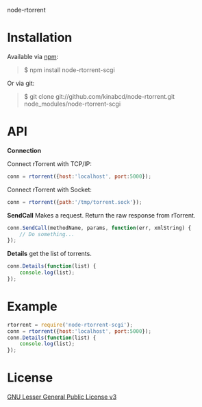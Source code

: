 node-rtorrent

Installation
==============

Available via [npm](http://npmjs.org/):

> $ npm install node-rtorrent-scgi

Or via git:

> $ git clone git://github.com/kinabcd/node-rtorrent.git node_modules/node-rtorrent-scgi

API
==============
**Connection**

Connect rTorrent with TCP/IP:

```javascript
conn = rtorrent({host:'localhost', port:5000});
```

Connect rTorrent with Socket:

```javascript
conn = rtorrent({path:'/tmp/torrent.sock'});
```

**SendCall**
Makes a request. Return the raw response from rTorrent.

```javascript
conn.SendCall(methodName, params, function(err, xmlString) {
    // Do something...
});
```

**Details**
get the list of torrents.

```javascript
conn.Details(function(list) {
    console.log(list);
});
```

Example
==============
```javascript
rtorrent = require('node-rtorrent-scgi');
conn = rtorrent({host:'localhost', port:5000});
conn.Details(function(list) {
    console.log(list);
});
```

License
==============
[GNU Lesser General Public License v3](https://www.gnu.org/licenses/lgpl.html)


